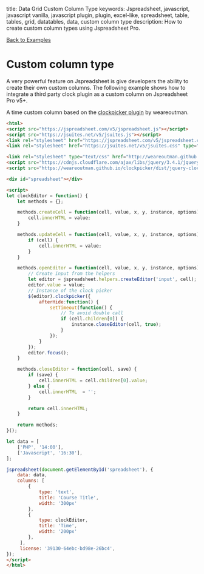 title: Data Grid Custom Column Type
keywords: Jspreadsheet, javascript, javascript vanilla, javascript plugin, plugin, excel-like, spreadsheet, table, tables, grid, datatables, data, custom column type
description: How to create custom column types using Jspreadsheet Pro.

[Back to Examples](/docs/v5/examples "Back to the examples section")

# Custom column type

A very powerful feature on Jspreadsheet is give developers the ability to create their own custom columns. The following example shows how to integrate a third party clock plugin as a custom column on Jspreadsheet Pro v5+.

A time custom column based on the [clockpicker plugin](https://weareoutman.github.io/clockpicker/) by weareoutman.

```html
<html>
<script src="https://jspreadsheet.com/v5/jspreadsheet.js"></script>
<script src="https://jsuites.net/v5/jsuites.js"></script>
<link rel="stylesheet" href="https://jspreadsheet.com/v5/jspreadsheet.css" type="text/css" />
<link rel="stylesheet" href="https://jsuites.net/v5/jsuites.css" type="text/css" />

<link rel="stylesheet" type="text/css" href="http://weareoutman.github.io/clockpicker/dist/jquery-clockpicker.min.css" />
<script src="https://cdnjs.cloudflare.com/ajax/libs/jquery/3.4.1/jquery.min.js"></script>
<script src="https://weareoutman.github.io/clockpicker/dist/jquery-clockpicker.min.js"></script>

<div id="spreadsheet"></div>

<script>
let clockEditor = function() {
    let methods = {};

    methods.createCell = function(cell, value, x, y, instance, options) {
        cell.innerHTML = value;
    }

    methods.updateCell = function(cell, value, x, y, instance, options) {
        if (cell) {
            cell.innerHTML = value;
        }
    }

    methods.openEditor = function(cell, value, x, y, instance, options) {
        // Create input from the helpers
        let editor = jspreadsheet.helpers.createEditor('input', cell);
        editor.value = value;
        // Instance of the clock picker
        $(editor).clockpicker({
            afterHide:function() {
                setTimeout(function() {
                    // To avoid double call
                    if (cell.children[0]) {
                        instance.closeEditor(cell, true);
                    }
                });
            }
        });
        editor.focus();
    }

    methods.closeEditor = function(cell, save) {
        if (save) {
            cell.innerHTML = cell.children[0].value;
        } else {
            cell.innerHTML  = '';
        }

        return cell.innerHTML;
    }

    return methods;
}();

let data = [
    ['PHP', '14:00'],
    ['Javascript', '16:30'],
];

jspreadsheet(document.getElementById('spreadsheet'), {
    data: data,
    columns: [
        {
            type: 'text',
            title: 'Course Title',
            width: '300px'
        },
        {
            type: clockEditor,
            title: 'Time',
            width: '200px'
        },
     ],
     license: '39130-64ebc-bd98e-26bc4',
});
</script>
</html>
```
 
